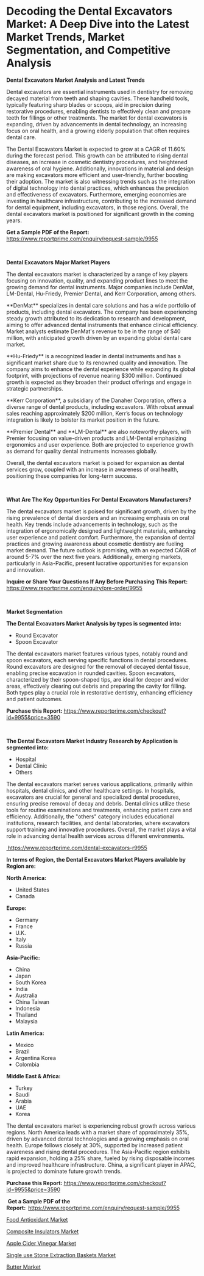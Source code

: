 <p><h1>Decoding the Dental Excavators Market: A Deep Dive into the Latest Market Trends, Market Segmentation, and Competitive Analysis</h1></p><p><strong>Dental Excavators Market Analysis and Latest Trends</strong></p>
<p><p>Dental excavators are essential instruments used in dentistry for removing decayed material from teeth and shaping cavities. These handheld tools, typically featuring sharp blades or scoops, aid in precision during restorative procedures, enabling dentists to effectively clean and prepare teeth for fillings or other treatments. The market for dental excavators is expanding, driven by advancements in dental technology, an increasing focus on oral health, and a growing elderly population that often requires dental care.</p><p>The Dental Excavators Market is expected to grow at a CAGR of 11.60% during the forecast period. This growth can be attributed to rising dental diseases, an increase in cosmetic dentistry procedures, and heightened awareness of oral hygiene. Additionally, innovations in material and design are making excavators more efficient and user-friendly, further boosting their adoption. The market is also witnessing trends such as the integration of digital technology into dental practices, which enhances the precision and effectiveness of excavators. Furthermore, emerging economies are investing in healthcare infrastructure, contributing to the increased demand for dental equipment, including excavators, in those regions. Overall, the dental excavators market is positioned for significant growth in the coming years.</p></p>
<p><strong>Get a Sample PDF of the Report:&nbsp;</strong> <a href="https://www.reportprime.com/enquiry/request-sample/9955?utm_campaign=1759&utm_medium=2&utm_source=Github&utm_content=ia&utm_term=18102024&utm_id=dental-excavators">https://www.reportprime.com/enquiry/request-sample/9955</a></p>
<p>&nbsp;</p>
<p><strong>Dental Excavators Major Market Players</strong></p>
<p><p>The dental excavators market is characterized by a range of key players focusing on innovation, quality, and expanding product lines to meet the growing demand for dental instruments. Major companies include DenMat, LM-Dental, Hu-Friedy, Premier Dental, and Kerr Corporation, among others.</p><p>**DenMat** specializes in dental care solutions and has a wide portfolio of products, including dental excavators. The company has been experiencing steady growth attributed to its dedication to research and development, aiming to offer advanced dental instruments that enhance clinical efficiency. Market analysts estimate DenMat's revenue to be in the range of $40 million, with anticipated growth driven by an expanding global dental care market.</p><p>**Hu-Friedy** is a recognized leader in dental instruments and has a significant market share due to its renowned quality and innovation. The company aims to enhance the dental experience while expanding its global footprint, with projections of revenue nearing $300 million. Continued growth is expected as they broaden their product offerings and engage in strategic partnerships.</p><p>**Kerr Corporation**, a subsidiary of the Danaher Corporation, offers a diverse range of dental products, including excavators. With robust annual sales reaching approximately $200 million, Kerr’s focus on technology integration is likely to bolster its market position in the future.</p><p>**Premier Dental** and **LM-Dental** are also noteworthy players, with Premier focusing on value-driven products and LM-Dental emphasizing ergonomics and user experience. Both are projected to experience growth as demand for quality dental instruments increases globally.</p><p>Overall, the dental excavators market is poised for expansion as dental services grow, coupled with an increase in awareness of oral health, positioning these companies for long-term success.</p></p>
<p>&nbsp;</p>
<p><strong>What Are The Key Opportunities For Dental Excavators Manufacturers?</strong></p>
<p><p>The dental excavators market is poised for significant growth, driven by the rising prevalence of dental disorders and an increasing emphasis on oral health. Key trends include advancements in technology, such as the integration of ergonomically designed and lightweight materials, enhancing user experience and patient comfort. Furthermore, the expansion of dental practices and growing awareness about cosmetic dentistry are fueling market demand. The future outlook is promising, with an expected CAGR of around 5-7% over the next five years. Additionally, emerging markets, particularly in Asia-Pacific, present lucrative opportunities for expansion and innovation.</p></p>
<p><strong>Inquire or Share Your Questions If Any Before Purchasing This Report:</strong> <a href="https://www.reportprime.com/enquiry/pre-order/9955?utm_campaign=1759&utm_medium=2&utm_source=Github&utm_content=ia&utm_term=18102024&utm_id=dental-excavators">https://www.reportprime.com/enquiry/pre-order/9955</a></p>
<p>&nbsp;</p>
<p><strong>Market Segmentation</strong></p>
<p><strong>The Dental Excavators Market Analysis by types is segmented into:</strong></p>
<p><ul><li>Round Excavator</li><li>Spoon Excavator</li></ul></p>
<p><p>The dental excavators market features various types, notably round and spoon excavators, each serving specific functions in dental procedures. Round excavators are designed for the removal of decayed dental tissue, enabling precise excavation in rounded cavities. Spoon excavators, characterized by their spoon-shaped tips, are ideal for deeper and wider areas, effectively clearing out debris and preparing the cavity for filling. Both types play a crucial role in restorative dentistry, enhancing efficiency and patient outcomes.</p></p>
<p><strong>Purchase this Report:&nbsp;</strong><a href="https://www.reportprime.com/checkout?id=9955&price=3590&utm_campaign=1759&utm_medium=2&utm_source=Github&utm_content=ia&utm_term=18102024&utm_id=dental-excavators">https://www.reportprime.com/checkout?id=9955&price=3590</a></p>
<p>&nbsp;</p>
<p><strong>The Dental Excavators Market Industry Research by Application is segmented into:</strong></p>
<p><ul><li>Hospital</li><li>Dental Clinic</li><li>Others</li></ul></p>
<p><p>The dental excavators market serves various applications, primarily within hospitals, dental clinics, and other healthcare settings. In hospitals, excavators are crucial for general and specialized dental procedures, ensuring precise removal of decay and debris. Dental clinics utilize these tools for routine examinations and treatments, enhancing patient care and efficiency. Additionally, the "others" category includes educational institutions, research facilities, and dental laboratories, where excavators support training and innovative procedures. Overall, the market plays a vital role in advancing dental health services across different environments.</p></p>
<p><a href="https://www.reportprime.com/dental-excavators-r9955?utm_campaign=1759&utm_medium=2&utm_source=Github&utm_content=ia&utm_term=18102024&utm_id=dental-excavators">&nbsp;https://www.reportprime.com/dental-excavators-r9955</a></p>
<p><strong>In terms of Region, the Dental Excavators Market Players available by Region are:</strong></p>
<p>
    <p> <strong> North America: </strong>
        <ul>
            <li>United States</li>
            <li>Canada</li>
        </ul>
        </p> 
    <p> <strong> Europe: </strong>
        <ul>
            <li>Germany</li>
            <li>France</li>
            <li>U.K.</li>
            <li>Italy</li>
            <li>Russia</li>
        </ul>
        </p> 
    <p> <strong> Asia-Pacific: </strong>
        <ul>
            <li>China</li>
            <li>Japan</li>
            <li>South Korea</li>
            <li>India</li>
            <li>Australia</li>
            <li>China Taiwan</li>
            <li>Indonesia</li>
            <li>Thailand</li>
            <li>Malaysia</li>
        </ul>
        </p> 
    <p> <strong> Latin America: </strong>
        <ul>
            <li>Mexico</li>
            <li>Brazil</li>
            <li>Argentina Korea</li>
            <li>Colombia</li>
        </ul>
        </p> 
    <p> <strong> Middle East & Africa: </strong>
        <ul>
            <li>Turkey</li>
            <li>Saudi</li>
            <li>Arabia</li>
            <li>UAE</li>
            <li>Korea</li>
        </ul>
    </p>
    </p>
<p><p>The dental excavators market is experiencing robust growth across various regions. North America leads with a market share of approximately 35%, driven by advanced dental technologies and a growing emphasis on oral health. Europe follows closely at 30%, supported by increased patient awareness and rising dental procedures. The Asia-Pacific region exhibits rapid expansion, holding a 25% share, fueled by rising disposable incomes and improved healthcare infrastructure. China, a significant player in APAC, is projected to dominate future growth trends.</p></p>
<p><strong>Purchase this Report: </strong><a href="https://www.reportprime.com/checkout?id=9955&price=3590&utm_campaign=1759&utm_medium=2&utm_source=Github&utm_content=ia&utm_term=18102024&utm_id=dental-excavators">https://www.reportprime.com/checkout?id=9955&price=3590</a></p>
<p>&nbsp;<strong>Get a Sample PDF of the Report:&nbsp;&nbsp;</strong><a href="https://www.reportprime.com/enquiry/request-sample/9955?utm_campaign=1759&utm_medium=2&utm_source=Github&utm_content=ia&utm_term=18102024&utm_id=dental-excavators">https://www.reportprime.com/enquiry/request-sample/9955</a></p>
<p><strong></strong></p>
<p><p><a href="https://www.linkedin.com/pulse/top-trends-transforming-food-antioxidant-market-2024--fqgme?utm_campaign=1759&utm_medium=2&utm_source=Github&utm_content=ia&utm_term=18102024&utm_id=dental-excavators">Food Antioxidant Market</a></p><p><a href="https://www.linkedin.com/pulse/decoding-composite-insulators-market-signals-growth-algorithms-2coue?utm_campaign=1759&utm_medium=2&utm_source=Github&utm_content=ia&utm_term=18102024&utm_id=dental-excavators">Composite Insulators Market</a></p><p><a href="https://www.linkedin.com/pulse/emerging-apple-cider-vinegar-market-opportunities-analysis-fvrte?utm_campaign=1759&utm_medium=2&utm_source=Github&utm_content=ia&utm_term=18102024&utm_id=dental-excavators">Apple Cider Vinegar Market</a></p><p><a href="https://github.com/AbbasMahmud554/Market-Research-Report-List-1/blob/main/single-use-stone-extraction-baskets-market.md?utm_campaign=1759&utm_medium=2&utm_source=Github&utm_content=ia&utm_term=18102024&utm_id=dental-excavators">Single use Stone Extraction Baskets Market</a></p><p><a href="https://www.linkedin.com/pulse/decoding-butter-industry-dynamics-strategic-imperatives-2024-2031-gpr2e?utm_campaign=1759&utm_medium=2&utm_source=Github&utm_content=ia&utm_term=18102024&utm_id=dental-excavators">Butter Market</a></p></p>